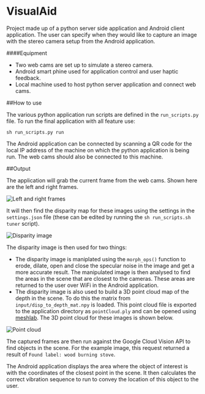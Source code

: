 # VisualAid

Project made up of a python server side application and Android client application. The user can specify when they would like to capture an image with the stereo camera setup from the Android application.

####Equipment

- Two web cams are set up to simulate a stereo camera.
- Android smart phine used for application control and user haptic feedback.
- Local machine used to host python server application and connect web cams.

##How to use

The various python application run scripts are defined in the `run_scripts.py` file. To run the final application with all feature use:
```
sh run_scripts.py run
```
The Android application can be connected by scanning a QR code for the local IP address of the machine on which the python application is being run. The web cams should also be connected to this machine.

##Output

The application will grab the current frame from the web cams. Shown here are the left and right frames.

![Left and right frames](http://i.imgur.com/pCFwWYd.png)

It will then find the disparity map for these images using the settings in the `settings.json` file (these can be edited by running the `sh run_scripts.sh tuner` script).

![Disparity image](http://i.imgur.com/Qh8lIo7.jpg)

The disparity image is then used for two things:
- The disparity image is maniplated using the `morph_ops()` function to erode, dilate, open and close the specular noise in the image and get a more accurate result. The manipulated image is then analysed to find the areas in the scene that are closest to the cameras. These areas are returned to the user over WiFi in the Android application.
- The disparity image is also used to build a 3D point cloud map of the depth in the scene. To do this the matrix from `input/disp_to_depth_mat.npy` is loaded. This point cloud file is exported to the application directory as `pointCloud.ply` and can be opened using [meshlab](http://meshlab.sourceforge.net/). The 3D point cloud for these images is shown below.

![Point cloud](http://i.imgur.com/vo7at67.png)

The captured frames are then run against the Google Cloud Vision API to find objects in the scene. For the example image, this request returned a result of `Found label: wood burning stove`.

The Android application displays the area where the object of interest is with the coordinates of the closest point in the scene. It then calculates the correct vibration sequence to run to convey the location of this object to the user.
